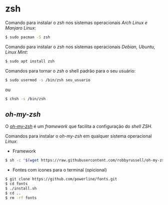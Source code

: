 zsh
===

Comando para instalar o _zsh_ nos sistemas operacionais _Arch Linux e Manjaro Linux_:

```bash
$ sudo pacman -S zsh
```

Comando para instalar o _zsh_ nos sistemas operacionais _Debian, Ubuntu, Linux Mint_:

```bash
$ sudo apt install zsh
```

Comandos para tornar o _zsh_ o shell padrão para o seu usuário:

```bash
$ sudo usermod -s /bin/zsh seu_usuario
```

ou

```bash
$ chsh -s /bin/zsh
```

## _oh-my-zsh_

O _[oh-my-zsh](http://ohmyz.sh/)_ é um _framework_ que facilita a configuração do _shell_ _ZSH_.

Comandos para instalar o _oh-my-zsh_ em qualquer sistema operacional _Linux_:

+ Framework

```bash
$ sh -c "$(wget https://raw.githubusercontent.com/robbyrussell/oh-my-zsh/master/tools/install.sh -O -)"
```

+ Fontes com icones para o terminal (opicional)

```bash
$ git clone https://github.com/powerline/fonts.git
$ cd fonts
$ ./install.sh
$ cd ..
$ rm -rf fonts
```